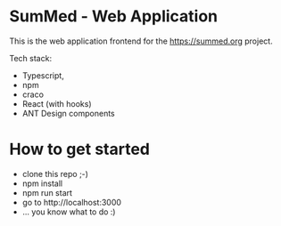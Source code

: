 # SumMed - Web Application

This is the web application frontend for the https://summed.org project.

Tech stack:
- Typescript, 
- npm 
- craco
- React (with hooks)
- ANT Design components 

# How to get started

- clone this repo ;-)
- npm install
- npm run start
- go to http://localhost:3000
- ... you know what to do :)
